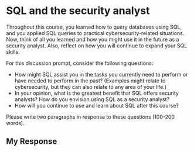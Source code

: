 # SQL and the security analyst
Throughout this course, you learned how to query databases using SQL, and you applied SQL queries to practical cybersecurity-related situations. Now, think of all you learned and how you might use it in the future as a security analyst. Also, reflect on how you will continue to expand your SQL skills.

For this discussion prompt, consider the following questions:

- How might SQL assist you in the tasks you currently need to perform or have needed to perform in the past? (Examples might relate to cybersecurity, but they can also relate to any area of your life.)
- In your opinion, what is the greatest benefit that SQL offers security analysts? How do you envision using SQL as a security analyst?
- How will you continue to use and learn about SQL after this course?

Please write two paragraphs in response to these questions (100-200 words). 
## My Response
